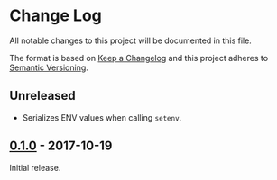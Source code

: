 # Change Log
All notable changes to this project will be documented in this file.

The format is based on [Keep a Changelog](http://keepachangelog.com/) 
and this project adheres to [Semantic Versioning](http://semver.org/).

## Unreleased

- Serializes ENV values when calling `setenv`.

## [0.1.0] - 2017-10-19

Initial release.

[0.1.0]: https://github.com/3scale/lua-resty-execvp/commit/v0.1.0
